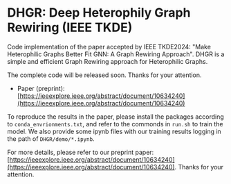 # DHGR: Deep Heterophily Graph Rewiring (IEEE TKDE)
Code implementation of the paper accepted by IEEE TKDE2024: "Make Heterophilic Graphs Better Fit GNN: A Graph Rewiring Approach". DHGR is a simple and efficient Graph Rewiring approach for Heterophilic Graphs.

The complete code will be released soon. Thanks for your attention.
* Paper (preprint): [https://ieeexplore.ieee.org/abstract/document/10634240](https://ieeexplore.ieee.org/abstract/document/10634240)

To reproduce the results in the paper, please install the packages according to `conda_envrionments.txt`, and refer to the commonds in `run.sh` to train the model. We also provide some ipynb files with our training results logging in the path of `DHGR/demo/*.ipynb`.

For more details, please refer to our preprint paper:[https://ieeexplore.ieee.org/abstract/document/10634240](https://ieeexplore.ieee.org/abstract/document/10634240). Thanks for your attention.
